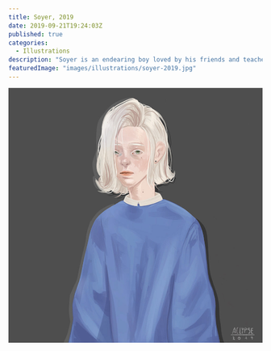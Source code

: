 ```yaml
---
title: Soyer, 2019
date: 2019-09-21T19:24:03Z
published: true
categories:
  - Illustrations
description: "Soyer is an endearing boy loved by his friends and teachers."
featuredImage: "images/illustrations/soyer-2019.jpg"
---
```


![Soyer](images/illustrations/soyer-2019.jpg)
